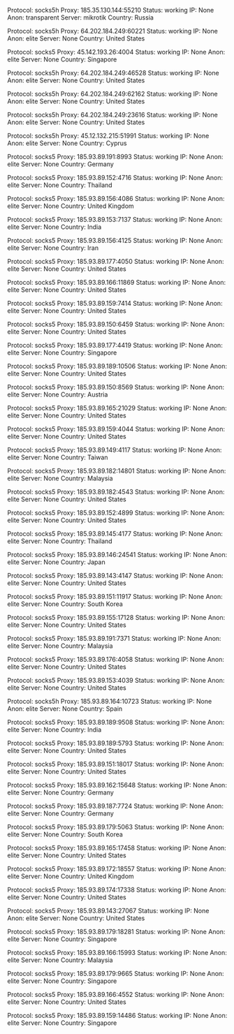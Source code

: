Protocol: socks5h
Proxy: 185.35.130.144:55210
Status: working
IP: None
Anon: transparent
Server: mikrotik
Country: Russia

Protocol: socks5h
Proxy: 64.202.184.249:60221
Status: working
IP: None
Anon: elite
Server: None
Country: United States

Protocol: socks5
Proxy: 45.142.193.26:4004
Status: working
IP: None
Anon: elite
Server: None
Country: Singapore

Protocol: socks5h
Proxy: 64.202.184.249:46528
Status: working
IP: None
Anon: elite
Server: None
Country: United States

Protocol: socks5h
Proxy: 64.202.184.249:62162
Status: working
IP: None
Anon: elite
Server: None
Country: United States

Protocol: socks5h
Proxy: 64.202.184.249:23616
Status: working
IP: None
Anon: elite
Server: None
Country: United States

Protocol: socks5h
Proxy: 45.12.132.215:51991
Status: working
IP: None
Anon: elite
Server: None
Country: Cyprus

Protocol: socks5
Proxy: 185.93.89.191:8993
Status: working
IP: None
Anon: elite
Server: None
Country: Germany

Protocol: socks5
Proxy: 185.93.89.152:4716
Status: working
IP: None
Anon: elite
Server: None
Country: Thailand

Protocol: socks5
Proxy: 185.93.89.156:4086
Status: working
IP: None
Anon: elite
Server: None
Country: United Kingdom

Protocol: socks5
Proxy: 185.93.89.153:7137
Status: working
IP: None
Anon: elite
Server: None
Country: India

Protocol: socks5
Proxy: 185.93.89.156:4125
Status: working
IP: None
Anon: elite
Server: None
Country: Iran

Protocol: socks5
Proxy: 185.93.89.177:4050
Status: working
IP: None
Anon: elite
Server: None
Country: United States

Protocol: socks5
Proxy: 185.93.89.166:11869
Status: working
IP: None
Anon: elite
Server: None
Country: United States

Protocol: socks5
Proxy: 185.93.89.159:7414
Status: working
IP: None
Anon: elite
Server: None
Country: United States

Protocol: socks5
Proxy: 185.93.89.150:6459
Status: working
IP: None
Anon: elite
Server: None
Country: United States

Protocol: socks5
Proxy: 185.93.89.177:4419
Status: working
IP: None
Anon: elite
Server: None
Country: Singapore

Protocol: socks5
Proxy: 185.93.89.189:10506
Status: working
IP: None
Anon: elite
Server: None
Country: United States

Protocol: socks5
Proxy: 185.93.89.150:8569
Status: working
IP: None
Anon: elite
Server: None
Country: Austria

Protocol: socks5
Proxy: 185.93.89.165:21029
Status: working
IP: None
Anon: elite
Server: None
Country: United States

Protocol: socks5
Proxy: 185.93.89.159:4044
Status: working
IP: None
Anon: elite
Server: None
Country: United States

Protocol: socks5
Proxy: 185.93.89.149:4117
Status: working
IP: None
Anon: elite
Server: None
Country: Taiwan

Protocol: socks5
Proxy: 185.93.89.182:14801
Status: working
IP: None
Anon: elite
Server: None
Country: Malaysia

Protocol: socks5
Proxy: 185.93.89.182:4543
Status: working
IP: None
Anon: elite
Server: None
Country: United States

Protocol: socks5
Proxy: 185.93.89.152:4899
Status: working
IP: None
Anon: elite
Server: None
Country: United States

Protocol: socks5
Proxy: 185.93.89.145:4177
Status: working
IP: None
Anon: elite
Server: None
Country: Thailand

Protocol: socks5
Proxy: 185.93.89.146:24541
Status: working
IP: None
Anon: elite
Server: None
Country: Japan

Protocol: socks5
Proxy: 185.93.89.143:4147
Status: working
IP: None
Anon: elite
Server: None
Country: United States

Protocol: socks5
Proxy: 185.93.89.151:11917
Status: working
IP: None
Anon: elite
Server: None
Country: South Korea

Protocol: socks5
Proxy: 185.93.89.155:17128
Status: working
IP: None
Anon: elite
Server: None
Country: United States

Protocol: socks5
Proxy: 185.93.89.191:7371
Status: working
IP: None
Anon: elite
Server: None
Country: Malaysia

Protocol: socks5
Proxy: 185.93.89.176:4058
Status: working
IP: None
Anon: elite
Server: None
Country: United States

Protocol: socks5
Proxy: 185.93.89.153:4039
Status: working
IP: None
Anon: elite
Server: None
Country: United States

Protocol: socks5h
Proxy: 185.93.89.164:10723
Status: working
IP: None
Anon: elite
Server: None
Country: Spain

Protocol: socks5
Proxy: 185.93.89.189:9508
Status: working
IP: None
Anon: elite
Server: None
Country: India

Protocol: socks5
Proxy: 185.93.89.189:5793
Status: working
IP: None
Anon: elite
Server: None
Country: United States

Protocol: socks5
Proxy: 185.93.89.151:18017
Status: working
IP: None
Anon: elite
Server: None
Country: United States

Protocol: socks5
Proxy: 185.93.89.162:15648
Status: working
IP: None
Anon: elite
Server: None
Country: Germany

Protocol: socks5
Proxy: 185.93.89.187:7724
Status: working
IP: None
Anon: elite
Server: None
Country: Germany

Protocol: socks5
Proxy: 185.93.89.179:5063
Status: working
IP: None
Anon: elite
Server: None
Country: South Korea

Protocol: socks5
Proxy: 185.93.89.165:17458
Status: working
IP: None
Anon: elite
Server: None
Country: United States

Protocol: socks5
Proxy: 185.93.89.172:18557
Status: working
IP: None
Anon: elite
Server: None
Country: United Kingdom

Protocol: socks5
Proxy: 185.93.89.174:17338
Status: working
IP: None
Anon: elite
Server: None
Country: United States

Protocol: socks5
Proxy: 185.93.89.143:27067
Status: working
IP: None
Anon: elite
Server: None
Country: United States

Protocol: socks5
Proxy: 185.93.89.179:18281
Status: working
IP: None
Anon: elite
Server: None
Country: Singapore

Protocol: socks5
Proxy: 185.93.89.166:15993
Status: working
IP: None
Anon: elite
Server: None
Country: Malaysia

Protocol: socks5
Proxy: 185.93.89.179:9665
Status: working
IP: None
Anon: elite
Server: None
Country: Singapore

Protocol: socks5
Proxy: 185.93.89.166:4552
Status: working
IP: None
Anon: elite
Server: None
Country: United States

Protocol: socks5
Proxy: 185.93.89.159:14486
Status: working
IP: None
Anon: elite
Server: None
Country: Singapore


